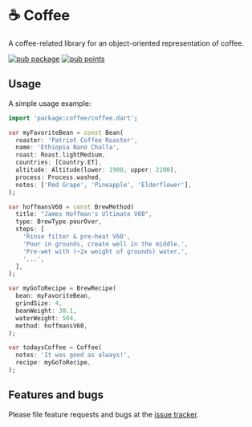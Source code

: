 # ☕️ Coffee

A coffee-related library for an object-oriented representation of coffee.

[![pub package](https://img.shields.io/pub/v/coffee.svg)](https://pub.dev/packages/coffee) [![pub points](https://badges.bar/coffee/pub%20points)](https://pub.dev/packages/coffee/score)

## Usage

A simple usage example:

```dart
import 'package:coffee/coffee.dart';

var myFavoriteBean = const Bean(
  roaster: 'Patriot Coffee Roaster',
  name: 'Ethiopia Nano Challa',
  roast: Roast.lightMedium,
  countries: [Country.ET],
  altitude: Altitude(lower: 1900, upper: 2200),
  process: Process.washed,
  notes: ['Red Grape', 'Pineapple', 'Elderflower'],
);

var hoffmansV60 = const BrewMethod(
  title: "James Hoffman's Ultimate V60",
  type: BrewType.pourOver,
  steps: [
    'Rinse filter & pre-heat V60',
    'Pour in grounds, create well in the middle.',
    'Pre-wet with (~2x weight of grounds) water.',
    '...',
  ],
);

var myGoToRecipe = BrewRecipe(
  bean: myFavoriteBean,
  grindSize: 4,
  beanWeight: 30.1,
  waterWeight: 504,
  method: hoffmansV60,
);

var todaysCoffee = Coffee(
  notes: 'It was good as always!',
  recipe: myGoToRecipe,
);
```

## Features and bugs

Please file feature requests and bugs at the [issue tracker][tracker].

[tracker]: https://github.com/Luckey-Elijah/coffee/issues
